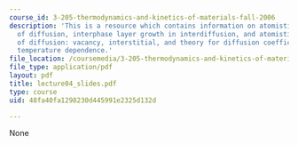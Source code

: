 ```yaml
---
course_id: 3-205-thermodynamics-and-kinetics-of-materials-fall-2006
description: 'This is a resource which contains information on atomistic mechanisms
  of diffusion, interphase layer growth in interdiffusion, and atomistic mechanisms
  of diffusion: vacancy, interstitial, and theory for diffusion coefficients and their
  temperature dependence.'
file_location: /coursemedia/3-205-thermodynamics-and-kinetics-of-materials-fall-2006/48fa40fa1298230d445991e2325d132d_lecture04_slides.pdf
file_type: application/pdf
layout: pdf
title: lecture04_slides.pdf
type: course
uid: 48fa40fa1298230d445991e2325d132d

---
```

None